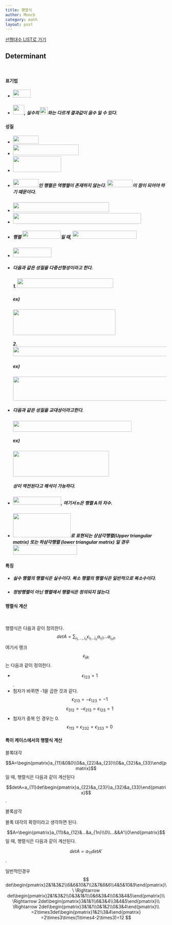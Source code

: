 ```yaml
---
title: 행렬식
author: Monch
category: math
layout: post
---
```


[선형대수 LIST로 가기](https://songminkee.github.io/math/2030/05/03/list.html)



 <h2><b>Determinant</b></h2>

 <br>

<h4><strong>표기법</strong></h4>

- <img src="{{'assets/picture/la_de_0.jpg' | relative_url}}" height="25" width="55">  

- ##### <img src="{{'assets/picture/la_de_1.jpg' | relative_url}}" height="30" width="35">, 실수의 <img src="{{'assets/picture/la_de_2.jpg' | relative_url}}" height="23" width="24">와는 다르게 결과값이 음수 일 수 있다.

  

<h4><strong>성질</strong></h4>

- <img src="{{'assets/picture/la_de_3.jpg' | relative_url}}" height="25" width="80">  

- <img src="{{'assets/picture/la_de_4.jpg' | relative_url}}" height="33" width="205"> 

- <img src="{{'assets/picture/la_de_5.jpg' | relative_url}}" height="50" width="150"> 

- ##### <img src="{{'assets/picture/la_de_6.jpg' | relative_url}}" height="25" width="80">인 행렬은 역행렬이 존재하지 않는다.  <img src="{{'assets/picture/la_de_7.jpg' | relative_url}}" height="23" width="80">이 참이 되어야 하기 때문이다.

- <img src="{{'assets/picture/la_de_8.jpg' | relative_url}}" height="30" width="300">  

- <img src="{{'assets/picture/la_de_9.jpg' | relative_url}}" height="33" width="400">  

- ##### 행렬 <img src="{{'assets/picture/la_de_10.jpg' | relative_url}}" height="25" width="120">일 때, <img src="{{'assets/picture/la_de_11.jpg' | relative_url}}" height="25" width="200">

-  <img src="{{'assets/picture/la_de_12.jpg' | relative_url}}" height="30" width="120"> 

- ##### 다음과 같은 성질을 다중선형성이라고 한다.

  ##### 1.  <img src="{{'assets/picture/la_de_13.jpg' | relative_url}}" height="30" width="300"> 

  ##### ex)

  <img src="{{'assets/picture/la_de_14.jpg' | relative_url}}" height="80" width="320">

  ##### 2. <img src="{{'assets/picture/la_de_15.jpg' | relative_url}}" height="30" width="484">  

  ##### ex)

  <img src="{{'assets/picture/la_de_16.jpg' | relative_url}}" height="75" width="530">

- ##### 다음과 같은 성질을 교대성이라고한다.

  <img src="{{'assets/picture/la_de_17.jpg' | relative_url}}" height="34" width="370"> 

  ##### ex)

  <img src="{{'assets/picture/la_de_18.jpg' | relative_url}}" height="80" width="300">

  ##### 상이 역전된다고 해석이 가능하다.

- ##### <img src="{{'assets/picture/la_de_19.jpg' | relative_url}}" height="25" width="150">, 여기서 n은 행렬 A의 차수.

- ##### <img src="{{'assets/picture/la_de_20.jpg' | relative_url}}" height="75" width="180">로 표현되는 상삼각행렬(Upper triangular matrix) 또는 하삼각행렬 (lower triangular matrix) 일 경우 <img src="{{'assets/picture/la_de_21.jpg' | relative_url}}" height="30" width="200">



<h4><strong>특징</strong></h4>

- ##### 실수 행렬의 행렬식은 실수이다. 복소 행렬의 행렬식은 일반적으로 복소수이다.

- ##### 정방행렬이 아닌 행렬에서 행렬식은 정의되지 않는다.





<h4><strong>행렬식 계산</strong></h4>

<br>

행렬식은 다음과 같이 정의한다.
$$
det A = \sum_{i_{1},...,i_{n}} \epsilon_{i_{1}...i_{n}}a_{i_{1}1}...a_{i_{n}n}
$$
여기서 랭크 $$\epsilon_{ijk}$$는 다음과 같이 정의한다.

- $$\epsilon_{123}=1$$.
- 첨자가 바뀌면 -1을 곱한 것과 같다.
  $$\epsilon_{213}=-\epsilon_{123}=-1$$
  $$\epsilon_{312}=-\epsilon_{213}=\epsilon_{123}=1$$
- 첨자가 중복 인 경우는 0.
  $$\epsilon_{113}=\epsilon_{232}=\epsilon_{333}=0$$



<h4><strong>특이 케이스에서의 행렬식 계산</strong></h4>



블록대각

$$A=\begin{pmatrix}a_{11}&0&0\\0&a_{22}&a_{23}\\0&a_{32}&a_{33}\end{pmatrix}$$일 때, 행렬식은 다음과 같이 계산된다

$$detA=a_{11}det\begin{pmatrix}a_{22}&a_{23}\\a_{32}&a_{33}\end{pmatrix}$$.



블록삼각

블록 대각의 확장이라고 생각하면 된다.

$$A=\begin{pmatrix}a_{11}&a_{12}&...&a_{1n}\\0\\...&&A'\\0\end{pmatrix}$$일 때, 행렬식은 다음과 같이 계산된다.

$$det A=a_{11}detA'$$.



일반적인경우
$$
det\begin{pmatrix}2&1&3&2\\6&6&10&7\\2&7&6&6\\4&5&10&9\end{pmatrix}\\
\Rightarrow det\begin{pmatrix}2&1&3&2\\0&3&1&1\\0&6&3&4\\0&3&4&5\end{pmatrix}\\
\Rightarrow 2det\begin{pmatrix}3&1&1\\6&3&4\\3&4&5\end{pmatrix}\\
\Rightarrow 2det\begin{pmatrix}3&1&1\\0&1&2\\0&3&4\end{pmatrix}\\
=2\times3det\begin{pmatrix}1&2\\3&4\end{pmatrix}
=2\times3\times(1\times4-2\times3)=12
$$


